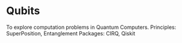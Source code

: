 # Qubits
To explore computation problems in Quantum Computers. 
Principles: SuperPosition, Entanglement 
Packages: CIRQ, Qiskit
